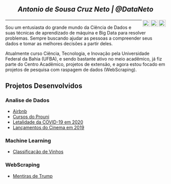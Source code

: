 ## <p align="center">*Antonio de Sousa Cruz Neto | @DataNeto* </p>

[<img align="right" alt="codeSTACKr | Twitter" width="22px" src="https://cdn.jsdelivr.net/npm/simple-icons@v3/icons/twitter.svg" />][twitter]
[<img align="right" alt="codeSTACKr | LinkedIn" width="22px" src="https://cdn.jsdelivr.net/npm/simple-icons@v3/icons/linkedin.svg" />][linkedin]
[<img align="right" alt="codeSTACKr | Instagram" width="22px" src="https://cdn.jsdelivr.net/npm/simple-icons@v3/icons/instagram.svg" />][instagram]


[twitter]: https://twitter.com/Antoniocruzds
[instagram]: https://instagram.com/DataNeto
[linkedin]: https://linkedin.com/in/antoniocruzds

---

  Sou um entusiasta do grande mundo da Ciência de Dados e suas técnicas de aprendizado de máquina e Big Data para resolver problemas. Sempre buscando ajudar as pessoas a compreender seus dados e tomar as melhores decisões a partir deles.

Atualmente curso Ciência, Tecnologia, e Inovação pela Universidade Federal da Bahia (UFBA), e sendo bastante ativo no meio acadêmico, já fiz parte do Centro Acadêmico, projetos de extensão, e agora estou focado em projetos de pesquisa com raspagem de dados (WebScraping).

## Projetos Desenvolvidos
### Analise de Dados
* [Airbnb](https://github.com/dataneto/Data-Analysis/tree/master/Airbnb)
* [Cursos do Prouni](https://github.com/dataneto/Data-Analysis/tree/master/Cursos_Prouni)
* [Letalidade da COVID-19 em 2020](https://github.com/dataneto/Data-Analysis/tree/master/Covid19)
* [Lançamentos do Cinema em 2019](https://github.com/dataneto/Data-Analysis/tree/master/Cinema/)

### Machine Learning
* [Classificação de Vinhos](https://github.com/dataneto/Machine-Learning/tree/master/Classificacao_de_vinhos)

### WebScraping
* [Mentiras de Trump](https://github.com/dataneto/Web-Scraping/tree/master/Mentiras_de_Trump)
